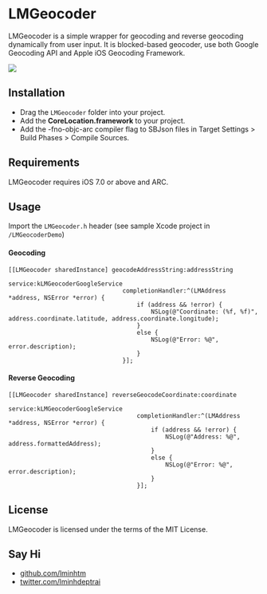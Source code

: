 LMGeocoder
==============
LMGeocoder is a simple wrapper for geocoding and reverse geocoding dynamically from user input. It is blocked-based geocoder, use both Google Geocoding API and Apple iOS Geocoding Framework.

![](https://raw.github.com/lminhtm/LMGeocoder/master/Screenshots/screenshot.png)

## Installation
* Drag the `LMGeocoder` folder into your project.
* Add the <b>CoreLocation.framework</b> to your project.
* Add the -fno-objc-arc compiler flag to SBJson files in Target Settings > Build Phases > Compile Sources.

## Requirements
LMGeocoder requires iOS 7.0 or above and ARC.

## Usage
Import the `LMGeocoder.h` header (see sample Xcode project in `/LMGeocoderDemo`)
#### Geocoding
```ObjC
[[LMGeocoder sharedInstance] geocodeAddressString:addressString
                                          service:kLMGeocoderGoogleService
                                completionHandler:^(LMAddress *address, NSError *error) {
                                    if (address && !error) {
                                        NSLog(@"Coordinate: (%f, %f)", address.coordinate.latitude, address.coordinate.longitude);
                                    }
                                    else {
                                        NSLog(@"Error: %@", error.description);
                                    }
                                }];
```

#### Reverse Geocoding
```ObjC
[[LMGeocoder sharedInstance] reverseGeocodeCoordinate:coordinate
                                              service:kLMGeocoderGoogleService
                                    completionHandler:^(LMAddress *address, NSError *error) {
                                        if (address && !error) {
                                            NSLog(@"Address: %@", address.formattedAddress);
                                        }
                                        else {
                                            NSLog(@"Error: %@", error.description);
                                        }
                                    }];
```

## License
LMGeocoder is licensed under the terms of the MIT License.

## Say Hi
* [github.com/lminhtm](https://github.com/lminhtm)
* [twitter.com/lminhdeptrai](https://twitter.com/lminhdeptrai)
